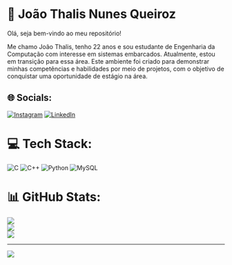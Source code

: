 # 💫 João Thalis Nunes Queiroz
Olá, seja bem-vindo ao meu repositório!

Me chamo João Thalis, tenho 22 anos e sou estudante de Engenharia da Computação com interesse em sistemas embarcados. Atualmente, estou em transição para essa área.
Este ambiente foi criado para demonstrar minhas competências e habilidades por meio de projetos, com o objetivo de conquistar uma oportunidade de estágio na área.<br>


## 🌐 Socials:
[![Instagram](https://img.shields.io/badge/Instagram-%23E4405F.svg?logo=Instagram&logoColor=white)](https://www.instagram.com/joa0thal1s/) [![LinkedIn](https://img.shields.io/badge/LinkedIn-%230077B5.svg?logo=linkedin&logoColor=white)](https://www.linkedin.com/in/joãothalisnunesqz/) 

# 💻 Tech Stack:
![C](https://img.shields.io/badge/c-%2300599C.svg?style=for-the-badge&logo=c&logoColor=white) ![C++](https://img.shields.io/badge/c++-%2300599C.svg?style=for-the-badge&logo=c%2B%2B&logoColor=white) ![Python](https://img.shields.io/badge/python-3670A0?style=for-the-badge&logo=python&logoColor=ffdd54) ![MySQL](https://img.shields.io/badge/mysql-%2300f.svg?style=for-the-badge&logo=mysql&logoColor=white)
# 📊 GitHub Stats:
![](https://github-readme-stats.vercel.app/api?username=ThalisQueiroz&theme=dark&hide_border=false&include_all_commits=false&count_private=false)<br/>
![](https://github-readme-streak-stats.herokuapp.com/?user=ThalisQueiroz&theme=dark&hide_border=false)<br/>
![](https://github-readme-stats.vercel.app/api/top-langs/?username=ThalisQueiroz&theme=dark&hide_border=false&include_all_commits=false&count_private=false&layout=compact)

---
[![](https://visitcount.itsvg.in/api?id=ThalisQueiroz&icon=0&color=0)](https://visitcount.itsvg.in)

<!-- Proudly created with GPRM ( https://gprm.itsvg.in ) -->
